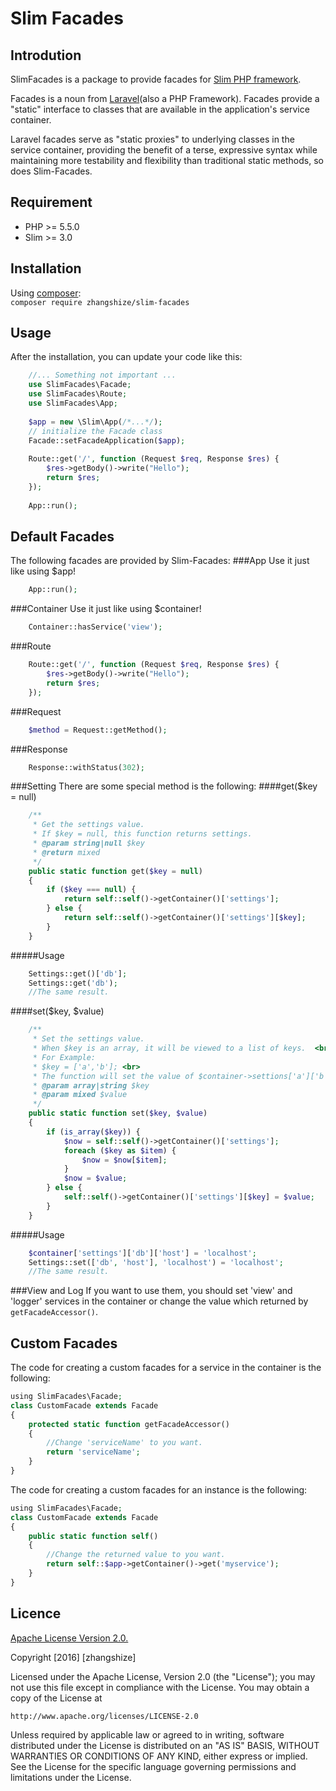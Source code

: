 
Slim Facades
============

Introdution
-----------
SlimFacades is a package to provide facades for 
[Slim PHP framework](https://www.slimframework.com).  

Facades is a noun from [Laravel](https://laravel.com)(also a PHP Framework).  Facades provide a
 "static" interface to classes that are available in the application's service 
 container.
 
Laravel facades serve as "static proxies" to underlying classes in the service 
container, providing the benefit of a terse, expressive syntax while maintaining
more testability and flexibility than traditional static methods, so does 
Slim-Facades.

Requirement
-----------
+ PHP >= 5.5.0
+ Slim >= 3.0

Installation
------------
Using [composer](https://getcomposer.org/):<br>
`composer require zhangshize/slim-facades`

Usage
-----
After the installation, you can update your code like this:
````php
    //... Something not important ...
    use SlimFacades\Facade;
    use SlimFacades\Route;
    use SlimFacades\App;
    
    $app = new \Slim\App(/*...*/);
    // initialize the Facade class
    Facade::setFacadeApplication($app);
    
    Route::get('/', function (Request $req, Response $res) {
        $res->getBody()->write("Hello");
        return $res;
    });
    
    App::run();
````
Default Facades
---------------
The following facades are provided by Slim-Facades:
###App
Use it just like using $app!
````php
    App::run();
````
###Container
Use it just like using $container!
````php
    Container::hasService('view');
````
###Route
````php
    Route::get('/', function (Request $req, Response $res) {
        $res->getBody()->write("Hello");
        return $res;
    });
````
###Request
````php
    $method = Request::getMethod();
````
###Response
````php
    Response::withStatus(302);
````
###Setting
There are some special method is the following:
####get($key = null)
````php
    /**
     * Get the settings value.
     * If $key = null, this function returns settings.
     * @param string|null $key
     * @return mixed
     */
    public static function get($key = null)
    {
        if ($key === null) {
            return self::self()->getContainer()['settings'];
        } else {
            return self::self()->getContainer()['settings'][$key];
        }
    }
````
#####Usage
````php
    Settings::get()['db'];
    Settings::get('db');
    //The same result.
````
####set($key, $value)
````php
    /**
     * Set the settings value.
     * When $key is an array, it will be viewed to a list of keys.  <br>
     * For Example:
     * $key = ['a','b']; <br>
     * The function will set the value of $container->settions['a']['b'].
     * @param array|string $key
     * @param mixed $value
     */
    public static function set($key, $value)
    {
        if (is_array($key)) {
            $now = self::self()->getContainer()['settings'];
            foreach ($key as $item) {
                $now = $now[$item];
            }
            $now = $value;
        } else {
            self::self()->getContainer()['settings'][$key] = $value;
        }
    }
````
#####Usage
````php
    $container['settings']['db']['host'] = 'localhost';
    Settings::set(['db', 'host'], 'localhost') = 'localhost';
    //The same result.
````
###View and Log
If you want to use them, you should set 'view' and 'logger' services in the
container or change the value which returned by ``getFacadeAccessor()``.

Custom Facades
--------------
The code for creating a custom facades for a service in the container is the 
following:
````php
using SlimFacades\Facade;
class CustomFacade extends Facade
{
    protected static function getFacadeAccessor()
    {
        //Change 'serviceName' to you want.
        return 'serviceName';
    }
}
````
The code for creating a custom facades for an instance is the following:
````php
using SlimFacades\Facade;
class CustomFacade extends Facade
{
    public static function self()
    {
        //Change the returned value to you want.
        return self::$app->getContainer()->get('myservice');
    }
}
````

Licence
-------
[Apache License Version 2.0.](LICENSE)

Copyright [2016] [zhangshize]

Licensed under the Apache License, Version 2.0 (the "License");
you may not use this file except in compliance with the License.
You may obtain a copy of the License at

    http://www.apache.org/licenses/LICENSE-2.0

Unless required by applicable law or agreed to in writing, software
distributed under the License is distributed on an "AS IS" BASIS,
WITHOUT WARRANTIES OR CONDITIONS OF ANY KIND, either express or implied.
See the License for the specific language governing permissions and
limitations under the License.
